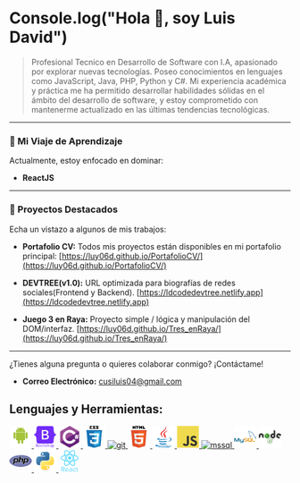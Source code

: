# Console.log("Hola 👋, soy Luis David")

> Profesional Tecnico en Desarrollo de Software con I.A, apasionado por explorar nuevas tecnologías. Poseo conocimientos en lenguajes como JavaScript, Java, PHP, Python y C#. Mi experiencia académica y práctica me ha permitido desarrollar habilidades sólidas en el ámbito del desarrollo de software, y estoy comprometido con mantenerme actualizado en las últimas tendencias tecnológicas.

---
### 🌱 Mi Viaje de Aprendizaje

Actualmente, estoy enfocado en dominar:

* **ReactJS** 

---
### 🚀 Proyectos Destacados

Echa un vistazo a algunos de mis trabajos:

* **Portafolio CV:** Todos mis proyectos están disponibles en mi portafolio principal:
    [https://luy06d.github.io/PortafolioCV/](https://luy06d.github.io/PortafolioCV/)

* **DEVTREE(v1.0):** URL optimizada para biografías de redes sociales(Frontend y Backend).
    [https://ldcodedevtree.netlify.app](https://ldcodedevtree.netlify.app)

* **Juego 3 en Raya:** Proyecto simple / lógica y manipulación del DOM/interfaz.
    [https://luy06d.github.io/Tres_enRaya/](https://luy06d.github.io/Tres_enRaya/)

---
¿Tienes alguna pregunta o quieres colaborar conmigo? ¡Contáctame!

* **Correo Electrónico:** cusiluis04@gmail.com

<p align="left">
</p>

## Lenguajes y Herramientas:
<p align="left"> <a href="https://developer.android.com" target="_blank" rel="noreferrer"> <img src="https://raw.githubusercontent.com/devicons/devicon/master/icons/android/android-original-wordmark.svg" alt="android" width="40" height="40"/> </a> <a href="https://getbootstrap.com" target="_blank" rel="noreferrer"> <img src="https://raw.githubusercontent.com/devicons/devicon/master/icons/bootstrap/bootstrap-plain-wordmark.svg" alt="bootstrap" width="40" height="40"/> </a> <a href="https://www.w3schools.com/cs/" target="_blank" rel="noreferrer"> <img src="https://raw.githubusercontent.com/devicons/devicon/master/icons/csharp/csharp-original.svg" alt="csharp" width="40" height="40"/> </a> <a href="https://www.w3schools.com/css/" target="_blank" rel="noreferrer"> <img src="https://raw.githubusercontent.com/devicons/devicon/master/icons/css3/css3-original-wordmark.svg" alt="css3" width="40" height="40"/> </a> <a href="https://git-scm.com/" target="_blank" rel="noreferrer"> <img src="https://www.vectorlogo.zone/logos/git-scm/git-scm-icon.svg" alt="git" width="40" height="40"/> </a> <a href="https://www.w3.org/html/" target="_blank" rel="noreferrer"> <img src="https://raw.githubusercontent.com/devicons/devicon/master/icons/html5/html5-original-wordmark.svg" alt="html5" width="40" height="40"/> </a> <a href="https://www.java.com" target="_blank" rel="noreferrer"> <img src="https://raw.githubusercontent.com/devicons/devicon/master/icons/java/java-original.svg" alt="java" width="40" height="40"/> </a> <a href="https://developer.mozilla.org/en-US/docs/Web/JavaScript" target="_blank" rel="noreferrer"> <img src="https://raw.githubusercontent.com/devicons/devicon/master/icons/javascript/javascript-original.svg" alt="javascript" width="40" height="40"/> </a> <a href="https://www.microsoft.com/en-us/sql-server" target="_blank" rel="noreferrer"> <img src="https://www.svgrepo.com/show/303229/microsoft-sql-server-logo.svg" alt="mssql" width="40" height="40"/> </a> <a href="https://www.mysql.com/" target="_blank" rel="noreferrer"> <img src="https://raw.githubusercontent.com/devicons/devicon/master/icons/mysql/mysql-original-wordmark.svg" alt="mysql" width="40" height="40"/> </a> <a href="https://nodejs.org" target="_blank" rel="noreferrer"> <img src="https://raw.githubusercontent.com/devicons/devicon/master/icons/nodejs/nodejs-original-wordmark.svg" alt="nodejs" width="40" height="40"/> </a> <a href="https://www.php.net" target="_blank" rel="noreferrer"> <img src="https://raw.githubusercontent.com/devicons/devicon/master/icons/php/php-original.svg" alt="php" width="40" height="40"/> </a> <a href="https://www.python.org" target="_blank" rel="noreferrer"> <img src="https://raw.githubusercontent.com/devicons/devicon/master/icons/python/python-original.svg" alt="python" width="40" height="40"/> </a> <a href="https://reactjs.org/" target="_blank" rel="noreferrer"> <img src="https://raw.githubusercontent.com/devicons/devicon/master/icons/react/react-original-wordmark.svg" alt="react" width="40" height="40"/> </a> </p>
